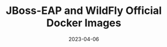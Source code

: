 ---
title: "JBoss-EAP and WildFly Official Docker Images"
date: 2023-04-06
tags: [""]
dbiblogtitle: jboss-eap-and-wildfly-official-docker-images
---